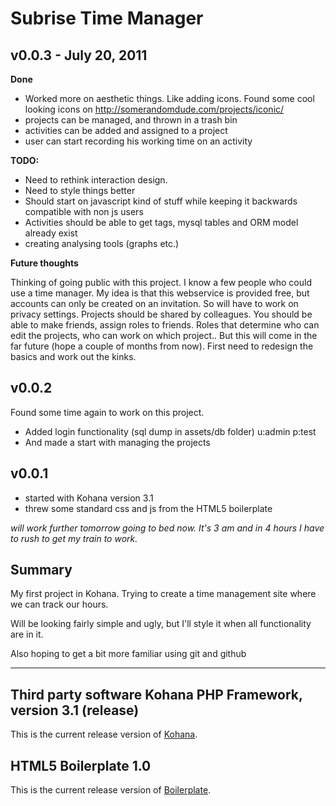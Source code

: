 Subrise Time Manager
====================

v0.0.3 - July 20, 2011
----------------------

**Done**

* Worked more on aesthetic things. Like adding icons. Found some cool looking icons on http://somerandomdude.com/projects/iconic/
* projects can be managed, and thrown in a trash bin
* activities can be added and assigned to a project
* user can start recording his working time on an activity

**TODO:**

* Need to rethink interaction design.
* Need to style things better
* Should start on javascript kind of stuff while keeping it backwards compatible with non js users
* Activities should be able to get tags, mysql tables and ORM model already exist
* creating analysing tools (graphs etc.)

**Future thoughts**

Thinking of going public with this project. I know a few people who could use a time manager. My idea is that this webservice is provided free, but accounts can only be created on an invitation.
So will have to work on privacy settings. Projects should be shared by colleagues. You should be able to make friends, assign roles to friends. Roles that determine who can edit the projects, who can work on which project.. But this will come in the far future (hope a couple of months from now). First need to redesign the basics and work out the kinks.


v0.0.2
------
Found some time again to work on this project.
* Added login functionality (sql dump in assets/db folder) u:admin p:test
* And made a start with managing the projects

v0.0.1
------
* started with Kohana version 3.1
* threw some standard css and js from the HTML5 boilerplate

_will work further tomorrow going to bed now. It's 3 am and in 4 hours I have to rush to get my train to work._

Summary
-------
My first project in Kohana. Trying to create a time management site where we can track our hours.

Will be looking fairly simple and ugly, but I'll style it when all functionality are in it.

Also hoping to get a bit more familiar using git and github

---
__Third party software__
Kohana PHP Framework, version 3.1 (release)
-------------------------------------------

This is the current release version of [Kohana](http://kohanaframework.org/).

HTML5 Boilerplate 1.0
---------------------
This is the current release version of [Boilerplate](http://html5boilerplate.com/).
